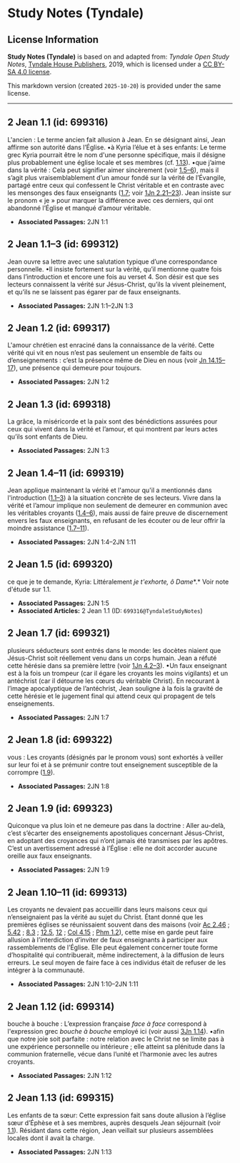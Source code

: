 # Study Notes (Tyndale)

## License Information

**Study Notes (Tyndale)** is based on and adapted from: _Tyndale Open Study Notes_, [Tyndale House Publishers](https://tyndaleopenresources.com/), 2019, which is licensed under a [CC BY-SA 4.0 license](https://creativecommons.org/licenses/by-sa/4.0/legalcode.en).

This markdown version (created `2025-10-20`) is provided under the same license.



--------------------------------

## 2 Jean 1.1 (id: 699316)

L'ancien : Le terme ancien fait allusion à Jean. En se désignant ainsi, Jean affirme son autorité dans l’Église. •à Kyria l’élue et à ses enfants: Le terme grec Kyria pourrait être le nom d'une personne spécifique, mais il désigne plus probablement une église locale et ses membres (cf. [1\.13](https://ref.ly/2John1:13)). •que j’aime dans la vérité : Cela peut signifier aimer sincèrement (voir [1\.5–6](https://ref.ly/2John1:5-2John1:6)), mais il s’agit plus vraisemblablement d’un amour fondé sur la vérité de l’Évangile, partagé entre ceux qui confessent le Christ véritable et en contraste avec les mensonges des faux enseignants ([1\.7](https://ref.ly/2John1:7); voir [1Jn 2\.21–23](https://ref.ly/1John2:21-1John2:23)). Jean insiste sur le pronom « je » pour marquer la différence avec ces derniers, qui ont abandonné l’Église et manqué d’amour véritable.

* **Associated Passages:** 2JN 1:1

## 2 Jean 1.1–3 (id: 699312)

Jean ouvre sa lettre avec une salutation typique d’une correspondance personnelle. •Il insiste fortement sur la vérité, qu’il mentionne quatre fois dans l’introduction et encore une fois au verset 4. Son désir est que ses lecteurs connaissent la vérité sur Jésus\-Christ, qu’ils la vivent pleinement, et qu’ils ne se laissent pas égarer par de faux enseignants.

* **Associated Passages:** 2JN 1:1–2JN 1:3

## 2 Jean 1.2 (id: 699317)

L'amour chrétien est enraciné dans la connaissance de la vérité. Cette vérité qui vit en nous n’est pas seulement un ensemble de faits ou d’enseignements : c’est la présence même de Dieu en nous (voir [Jn 14\.15–17](https://ref.ly/John14:15-John14:17)), une présence qui demeure pour toujours.

* **Associated Passages:** 2JN 1:2

## 2 Jean 1.3 (id: 699318)

La grâce, la miséricorde et la paix sont des bénédictions assurées pour ceux qui vivent dans la vérité et l’amour, et qui montrent par leurs actes qu’ils sont enfants de Dieu.

* **Associated Passages:** 2JN 1:3

## 2 Jean 1.4–11 (id: 699319)

Jean applique maintenant la vérité et l'amour qu'il a mentionnés dans l'introduction ([1\.1–3](https://ref.ly/2John1:1-2John1:3)) à la situation concrète de ses lecteurs. Vivre dans la vérité et l’amour implique non seulement de demeurer en communion avec les véritables croyants ([1\.4–6](https://ref.ly/2John1:4-2John1:6)), mais aussi de faire preuve de discernement envers les faux enseignants, en refusant de les écouter ou de leur offrir la moindre assistance ([1\.7–11](https://ref.ly/2John1:7-2John1:11)).

* **Associated Passages:** 2JN 1:4–2JN 1:11

## 2 Jean 1.5 (id: 699320)

ce que je te demande, Kyria: Littéralement *je t'exhorte,* *ô Dame**.* Voir note d'étude sur 1\.1.

* **Associated Passages:** 2JN 1:5
* **Associated Articles:** 2 Jean 1.1 (ID: `699316@TyndaleStudyNotes`)

## 2 Jean 1.7 (id: 699321)

plusieurs séducteurs sont entrés dans le monde: les docètes niaient que Jésus\-Christ soit réellement venu dans un corps humain. Jean a réfuté cette hérésie dans sa première lettre (voir [1Jn 4\.2–3](https://ref.ly/1John4:2-1John4:3)). •Un faux enseignant est à la fois un trompeur (car il égare les croyants les moins vigilants) et un antéchrist (car il détourne les cœurs du véritable Christ). En recourant à l’image apocalyptique de l’antéchrist, Jean souligne à la fois la gravité de cette hérésie et le jugement final qui attend ceux qui propagent de tels enseignements.

* **Associated Passages:** 2JN 1:7

## 2 Jean 1.8 (id: 699322)

vous : Les croyants (désignés par le pronom vous) sont exhortés à veiller sur leur foi et à se prémunir contre tout enseignement susceptible de la corrompre ([1\.9](https://ref.ly/2John1:9)).

* **Associated Passages:** 2JN 1:8

## 2 Jean 1.9 (id: 699323)

Quiconque va plus loin et ne demeure pas dans la doctrine : Aller au\-delà, c’est s’écarter des enseignements apostoliques concernant Jésus\-Christ, en adoptant des croyances qui n’ont jamais été transmises par les apôtres. C’est un avertissement adressé à l’Église : elle ne doit accorder aucune oreille aux faux enseignants.

* **Associated Passages:** 2JN 1:9

## 2 Jean 1.10–11 (id: 699313)

Les croyants ne devaient pas accueillir dans leurs maisons ceux qui n’enseignaient pas la vérité au sujet du Christ. Étant donné que les premières églises se réunissaient souvent dans des maisons (voir [Ac 2\.46](https://ref.ly/Acts2:46) ; [5\.42](https://ref.ly/Acts5:42) ; [8\.3](https://ref.ly/Acts8:3) ; [12\.5](https://ref.ly/Acts12:5), [12](https://ref.ly/Acts12:12) ; [Col 4\.15](https://ref.ly/Col4:15) ; [Phm 1\.2](https://ref.ly/Phlm1:2)), cette mise en garde peut faire allusion à l’interdiction d’inviter de faux enseignants à participer aux rassemblements de l’Église. Elle peut également concerner toute forme d’hospitalité qui contribuerait, même indirectement, à la diffusion de leurs erreurs. Le seul moyen de faire face à ces individus était de refuser de les intégrer à la communauté.

* **Associated Passages:** 2JN 1:10–2JN 1:11

## 2 Jean 1.12 (id: 699314)

bouche à bouche : L’expression française *face à face* correspond à l'expression grec *bouche à bouche* employé ici (voir aussi [3Jn 1\.14](https://ref.ly/3John1:14)). •afin que notre joie soit parfaite : notre relation avec le Christ ne se limite pas à une expérience personnelle ou intérieure ; elle atteint sa plénitude dans la communion fraternelle, vécue dans l’unité et l’harmonie avec les autres croyants.

* **Associated Passages:** 2JN 1:12

## 2 Jean 1.13 (id: 699315)

Les enfants de ta sœur: Cette expression fait sans doute allusion à l’église sœur d’Éphèse et à ses membres, auprès desquels Jean séjournait (voir [1\.1](https://ref.ly/2John1:1)). Résidant dans cette région, Jean veillait sur plusieurs assemblées locales dont il avait la charge.

* **Associated Passages:** 2JN 1:13

